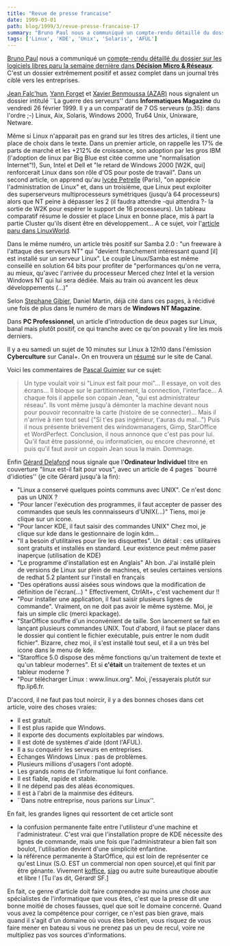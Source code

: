```yaml
---
title: "Revue de presse francaise"
date: 1999-03-01
path: blog/1999/3/revue-presse-francaise-17
summary: "Bruno Paul nous a communiqué un compte-rendu détaillé du dossier sur les logiciels libres paru la semaine dernière dans Décision Micro &amp; Réseaux."
tags: ['Linux', 'KDE', 'Unix', 'Solaris', 'AFUL']
---
```


<P>
<A HREF="mailto:brpaul@ccr.jussieu.fr">Bruno Paul</A> nous a communiqué
un <A HREF="http://www.linux-center.org/articles/9903/bpaul.txt">compte-rendu
détaillé du dossier sur les logiciels libres paru la semaine dernière
dans <B>Décision Micro &amp; Réseaux</B></A>.
C'est un dossier extrêmement positif et assez complet dans un journal très
ciblé vers les entreprises.
</P>

<P>
<A HREF="mailto:jean.falchun@cnet.francetelecom.fr">Jean  Falc'hun</A>,
<A HREF="mailto:yann.forget@menway.com">Yann Forget</A> et
<A HREF="mailto:azar@azar.fr">Xavier Benmoussa (AZAR)</A>
nous signalent un dossier intitulé ``La guerre des serveurs''
dans <B>Informatiques Magazine</B> du vendredi 26 février 1999.
Il y a un comparatif de 7 OS serveurs (p.35): dans l'ordre ;-)
Linux, Aix, Solaris, Windows 2000, Tru64 Unix, Unixware, Netware.
</P>

<P>
Même si Linux n'apparait pas en grand sur les titres des articles, il
tient une place de choix dans le texte. Dans un premier article, on
rappelle les 17% de parts de marché et les +212% de croissance, son
adoption par les gros IBM (l'adoption de linux par Big Blue est citée
comme une "normalisation Internet"!), Sun, Intel et Dell et "le retard
de Windows 2000 [W2K, qui] renforcerait Linux dans son rôle d'OS pour
poste de travail". Dans un second article, on apprend qu'au
<A HREF="http://www.energy-computer.com/Linux/petrelle.htm">lycée
Petrelle</A> (Paris), "on apprécie l'administration de Linux" et, dans un
troisième, que Linux peut exploiter des superserveurs multiprocesseurs
symétriques (jusqu'à 64 processeurs) alors que NT peine à dépasser les 2
(il faudra attendre -qui attendra ?- la sortie de W2K pour espérer le
support de 16 processeurs). Un tableau comparatif résume le dossier et
place Linux en bonne place, mis à part la partie Cluster qu'ils disent
être en développement... A ce sujet, voir l'<A HREF="http://www.linuxworld.com/linuxworld/lw-1999-02/lw-02-clustering.html">article paru dans LinuxWorld</A>.
</P>

<P>
Dans le même numéro, un article très positif sur Samba 2.0 : "un
freeware à l'attaque des serveurs NT" qui "devient franchement
intéressant quand [il] est installé sur un serveur Linux". Le couple
Linux/Samba est même conseillé en solution 64 bits pour profiter de
"performances qu'on ne verra, au mieux, qu'avec l'arrivée du processeur
Merced chez Intel et la version Windows NT qui lui sera dédiée. Mais au
train où avancent les deux développements (...)"
</P>

<P>
Selon <A HREF="mailto:sgibier@mail.dotcom.fr">Stephane Gibier</A>,
Daniel Martin, déjà cité dans ces pages, à récidivé une fois de plus
dans le numéro de mars de <B>Windows NT Magazine</B>.
</P>

<P>
Dans <B>PC Professionnel</B>, un article d'introduction de deux pages
sur Linux, banal mais plutôt positif, ce qui tranche avec ce qu'on
pouvait y lire les mois derniers.
</P>

<P>
Il y a eu samedi un sujet de 10 minutes sur Linux à 12h10 dans
l'émission <B>Cyberculture</B> sur Canal+. On en trouvera un <A HREF="http://www.cplus.fr/html/cyberculture/1999mars/Linux/plinux.html">résumé</A>
sur le site de Canal.
</P>

<P>
Voici les commentaires de <A HREF="mailto:linux@multimania.com">Pascal
Guimier</A> sur ce sujet:
</P>

<BLOCKQUOTE>
Un type voulait voir si "Linux est fait pour moi"...
Il essaye, on voit des écrans... Il bloque sur le partitionnement, la
connection, l'interface... A chaque fois il appelle son copain Jean,
"qui est administrateur réseau".
Ils vont même jusqu'à démonter la machine devant nous pour pouvoir
reconnaitre la carte (histoire de se connecter)...
Mais il n'arrive à rien tout seul ("Si t'es pas ingénieur, t'auras du
mal...")
Puis il nous présente brièvement des windowmanagers, Gimp, StarOffice
et WordPerfect.
Conclusion, il nous annonce que c'est pas pour lui. Qu'il faut être
passionné, ou informaticien, ou encore chevronné, et puis qu'il faut
avoir un copain Jean sous la main.
Dommage.
</BLOCKQUOTE>
<P>
Enfin <A HREF="mailto:delafond@club-internet.fr">Gérard Delafond</A> nous
signale que l'<B>Ordinateur Individuel</B> titre en couverture "linux
est-il fait pour vous", avec un article de 4 pages ``bourré d'idioties''
(je cite Gérard jusqu'à la fin):
</P>

<UL>

<LI>"Linux a conservé quelques points communs avec UNIX". Ce n'est donc pas un
UNIX ?
<LI>"Pour lancer l'exécution des programmes, il faut accepter de passer des
commandes que seuls les connnaisseurs d'UNIX(...)" Tiens, moi je clique sur
un icone.
<LI>"Pour lancer KDE, il faut saisir des commandes UNIX" Chez moi, je clique
sur kde dans le gestionnaire de login kdm...
<LI>"Il a besoin d'utilitaires pour lire les disquettes". Un détail : ces
utilitaires sont gratuits et installés en standard. Leur existence peut même
paser inaperçue (utilisation de KDE)
<LI>"Le programme d'installation est en Anglais" Ah bon. J'ai installé plein de
versions de Linux sur plein de machines, et seules certaines versions de
redhat 5.2 plantent sur l'install en français
<LI>"Des opérations aussi aisées sous windows que la modification de définition
de l'écran(...) " Effectivement, CtrlAlt+, c'est vachement dur !!
<LI>"Pour installer une application, il faut saisir plusieurs lignes de
commande". Vraiment, on ne doit pas avoir le même système. Moi, je fais un
simple clic (merci kpackage).
<LI>"StarOffice souffre d'un inconvénient de taille. Son lancement se fait en
lançant plusieurs commandes UNIX. Tout d'abord, il faut se placer dans le
dossier qui contient le fichier exécutable, puis entrer le nom dudit
fichier". Bizarre, chez moi, il s'est installé tout seul, et il a un très
bel icone dans le menu de kde.
<LI>"Staroffice 5.0 dispose des même fonctions qu'un traitement de texte
et qu'un tableur modernes". Et si <B>c'était</B> un traitement de textes
et un tableur moderne ?
<LI>"Pour télécharger Linux : www.linux.org". Moi, j'essayerais plutôt sur
ftp.lip6.fr.
</UL>

<P>D'accord, il ne faut pas tout noircir, il y a des bonnes choses dans cet
article, voire des choses vraies:</P>

<UL>

<LI>Il est gratuit.
<LI>Il est plus rapide que Windows.
<LI>Il exporte des documents exploitables par windows.
<LI>Il est doté de systèmes d'aide (dont l'AFUL).
<LI>Il a su conquérir les serveurs en entreprises.
<LI>Echanges Windows Linux : pas de problèmes.
<LI>Plusieurs millions d'usagers l'ont adopté.
<LI>Les grands noms de l'informatique lui font confiance.
<LI>Il est fiable, rapide et stable.
<LI>Il ne dépend pas des aléas économiques.
<LI>Il est à l'abri de la mainmise des éditeurs.
<LI>``Dans notre entreprise, nous parions sur Linux''.
</UL>

<P>En fait, les grandes lignes qui ressortent de cet article sont</P>

<UL>

<LI>la confusion permanente faite entre l'utilisteur d'une machine et
l'administrateur. C'est vrai que l'installation propre de KDE nécessite des
lignes de commande, mais une fois que l'administrateur a bien fait son
boulot, l'utilisation devient d'une simplicité enfantine.
<LI>la référence permanente à StarOffice, qui est loin de représenter ce
qu'est Linux (S.O. EST un commercial non open source),et qui finit par
être génante. Vivement <A HREF="http://koffice.kde.org/">koffice</A>,
<A HREF="http://www.edu.stockholm.se/siag/">siag</A> ou autre suite
bureautique aboutie et libre ! [Tu l'as dit, Gérard! SF.]
</UL>

<P>En fait, ce genre d'article doit faire comprendre au moins une chose aux
spécialistes de l'informatique que vous êtes, c'est que la presse dit une
bonne moitié de choses fausses, quel que soit le domaine concerné.
Quand vous avez la compétence pour corriger, ce n'est pas bien grave, mais
quand il s'agit d'un domaine où vous êtes béotien, vous risquez de vous
faire mener en bateau si vous ne prenez pas un peu de recul, voire ne
multipliez pas vos sources d'informations.</P>


